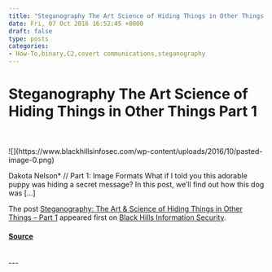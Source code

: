 ```yaml
---
title: "Steganography The Art Science of Hiding Things in Other Things Part 1"
date: Fri, 07 Oct 2016 16:52:45 +0000
draft: false
type: posts
categories: 
- How-To,binary,C2,covert communications,steganography
---
```

# Steganography The Art Science of Hiding Things in Other Things Part 1

<br/>

<br/>
![](https://www.blackhillsinfosec.com/wp-content/uploads/2016/10/pasted-image-0.png)

Dakota Nelson\* // Part 1: Image Formats What if I told you this adorable puppy was hiding a secret message? In this post, we’ll find out how this dog was \[…\]

The post [Steganography: The Art & Science of Hiding Things in Other Things – Part 1](https://www.blackhillsinfosec.com/steganography-the-art-science-of-hiding-things-in-other-things-part-1/) appeared first on [Black Hills Information Security](https://www.blackhillsinfosec.com).

#### [Source](https://www.blackhillsinfosec.com/steganography-the-art-science-of-hiding-things-in-other-things-part-1/)

<br/>
---
